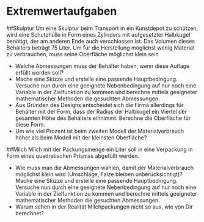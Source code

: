Extremwertaufgaben
==================


##Skulptur
Um eine Skulptur beim Transport in ein Kunstdepot zu schützen, wird eine Schutzhülle in Form eines Zylinders mit aufgesetzter Halbkugel benötigt, der am anderen Ende auch verschlossen ist. Das Volumen dieses Behälters beträgt 75 Liter. Um für die Herstellung möglichst wenig Material zu verbrauchen, muss seine Oberfläche möglichst klein sein

 - Welche Abmessungen muss der Behälter haben, wenn diese Auflage erfüllt werden soll?
  - Mache eine Skizze und erstelle eine passende Hauptbedingung. Versuche nun durch eine geeignete Nebenbedingung auf nur noch eine Variable in der Zielfunktion zu kommen und berechne mittels geeigneter mathematischer Methoden die gesuchten Abmessungen.
 - Aus Gründen des Designs entscheidet sich die Firma allerdings für Behälter mit der Form, dass der Radius der Halbkugel ein Viertel der gesamten Höhe des Behälters einnimmt. Berechne die Oberfläche für diese Form.
 - Um wie viel Prozent ist beim zweiten Modell der Materialverbrauch höher als beim Modell mit der kleinsten Oberfläche?

##Milch
Milch mit der Packungsmenge ein Liter soll in eine Verpackung in Form eines quadratischen Prismas abgefüllt werden.

 - Wie muss man die Abmessungen wählen, damit der Materialverbrauch möglichst klein wird (Umschläge, Falze bleiben unberücksichtigt)?
Mache eine Skizze und erstelle eine passende Hauptbedingung. Versuche nun durch eine geeignete Nebenbedingung auf nur noch eine Variable in der Zielfunktion zu kommen und berechne mittels geeigneter mathematischer Methoden die gesuchten Abmessungen.
 - Warum sehen in der Realität Milchpackungen nicht so aus, wie von Dir berechnet?
